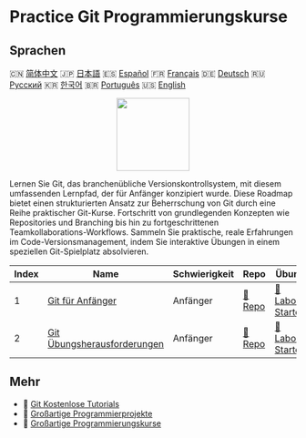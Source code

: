 # Practice Git Programmierungskurse

## Sprachen

🇨🇳 [简体中文](README_zh.md) 🇯🇵 [日本語](README_ja.md) 🇪🇸 [Español](README_es.md) 🇫🇷 [Français](README_fr.md) 🇩🇪 [Deutsch](README_de.md) 🇷🇺 [Русский](README_ru.md) 🇰🇷 [한국어](README_ko.md) 🇧🇷 [Português](README_pt.md) 🇺🇸 [English](README.md) 

<div align="center">
<img width="128px" src="https://file.labex.io/path/mlkFQS0wjouP.png">
</div>

Lernen Sie Git, das branchenübliche Versionskontrollsystem, mit diesem umfassenden Lernpfad, der für Anfänger konzipiert wurde. Diese Roadmap bietet einen strukturierten Ansatz zur Beherrschung von Git durch eine Reihe praktischer Git-Kurse. Fortschritt von grundlegenden Konzepten wie Repositories und Branching bis hin zu fortgeschrittenen Teamkollaborations-Workflows. Sammeln Sie praktische, reale Erfahrungen im Code-Versionsmanagement, indem Sie interaktive Übungen in einem speziellen Git-Spielplatz absolvieren.

|   Index | Name                                                                               | Schwierigkeit   | Repo                                                             | Übung                                                                   |
|---------|------------------------------------------------------------------------------------|-----------------|------------------------------------------------------------------|-------------------------------------------------------------------------|
|       1 | [Git für Anfänger](https://labex.io/de/courses/git-for-beginners)                  | Anfänger        | [🔗 Repo](https://github.com/labex-labs/git-for-beginners)       | [🚀 Labor Starten](https://labex.io/de/courses/git-for-beginners)       |
|       2 | [Git Übungsherausforderungen](https://labex.io/de/courses/git-practice-challenges) | Anfänger        | [🔗 Repo](https://github.com/labex-labs/git-practice-challenges) | [🚀 Labor Starten](https://labex.io/de/courses/git-practice-challenges) |

## Mehr

- 🔗 [Git Kostenlose Tutorials](https://github.com/labex-labs/git-free-tutorials)
- 🔗 [Großartige Programmierprojekte](https://github.com/labex-labs/awesome-programming-projects)
- 🔗 [Großartige Programmierungskurse](https://github.com/labex-labs/awesome-programming-courses)

